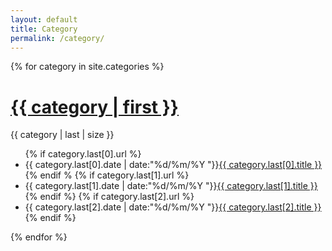 ```yaml
---
layout: default
title: Category
permalink: /category/
---
```


<div class="category">
{% for category in site.categories %}
<h1><a href="{{ site.baseurl }}/myhtml/index.html">{{ category | first }}</a></h1>
<span>{{ category | last | size }}</span>
<ul class="arc-list">
	{% if category.last[0].url %}
		<li>{{ category.last[0].date | date:"%d/%m/%Y "}}<a href="{{ category.last[0].url }}">{{ category.last[0].title }}</a></li>
	{% endif %
	{% if category.last[1].url %}
		<li>{{ category.last[1].date | date:"%d/%m/%Y "}}<a href="{{ category.last[0].url }}">{{ category.last[1].title }}</a></li>
	{% endif %}
	{% if category.last[2].url %}
		<li>{{ category.last[2].date | date:"%d/%m/%Y "}}<a href="{{ category.last[2].url }}">{{ category.last[2].title }}</a></li>
	{% endif %}
</ul>
{% endfor %}
</div>
